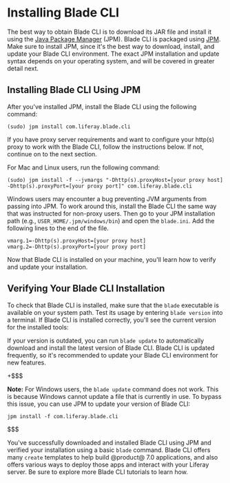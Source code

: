 # Installing Blade CLI [](id=installing-blade-cli)

The best way to obtain Blade CLI is to download its JAR file and install it
using the [Java Package Manager](http://jpm4j.org) (JPM). Blade CLI is
packaged using [JPM](http://jpm4j.org/#!/md/install). Make sure to install JPM,
since it's the best way to download, install, and update your Blade CLI
environment. The exact JPM installation and update syntax depends on your
operating system, and will be covered in greater detail next.

## Installing Blade CLI Using JPM [](id=installing-blade-cli-using-jpm)

After you've installed JPM, install the Blade CLI using the following command: 

    (sudo) jpm install com.liferay.blade.cli

If you have proxy server requirements and want to configure your http(s) proxy
to work with the Blade CLI, follow the instructions below. If not, continue on
to the next section.

For Mac and Linux users, run the following command:
		
    (sudo) jpm install -f --jvmargs "-Dhttp(s).proxyHost=[your proxy host] -Dhttp(s).proxyPort=[your proxy port]" com.liferay.blade.cli
	
Windows users may encounter a bug preventing JVM arguments from passing into
JPM. To work around this, install the Blade CLI the same way that was instructed
for non-proxy users. Then go to your JPM installation path (e.g.,
`USER_HOME/.jpm/windows/bin`) and open the `blade.ini`. Add the following lines
to the end of the file.

    vmarg.1=-Dhttp(s).proxyHost=[your proxy host]
    vmarg.2=-Dhttp(s).proxyPort=[your proxy port]

Now that Blade CLI is installed on your machine, you'll learn how to verify and
update your installation.

## Verifying Your Blade CLI Installation [](id=verifying-your-blade-cli-installation)

To check that Blade CLI is installed, make sure that the `blade` executable is
available on your system path. Test its usage by entering `blade version` into a
terminal. If Blade CLI is installed correctly, you'll see the current version
for the installed tools:

If your version is outdated, you can run `blade update` to automatically
download and install the latest version of Blade CLI. Blade CLI is updated
frequently, so it's recommended to update your Blade CLI environment for new
features.

+$$$

**Note:** For Windows users, the `blade update` command does not work. This is
because Windows cannot update a file that is currently in use. To bypass this
issue, you can use JPM to update your version of Blade CLI:

    jpm install -f com.liferay.blade.cli

$$$

You've successfully downloaded and installed Blade CLI using JPM and verified
your installation using a basic `blade` command. Blade CLI offers many `create`
templates to help build @product@ 7.0 applications, and also offers various ways
to deploy those apps and interact with your Liferay server. Be sure to explore
more Blade CLI tutorials to learn how.
